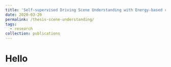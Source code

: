 ```yaml
---
title: 'Self-supervised Driving Scene Understanding with Energy-based concept models based on CNN synergy and stereo imaging'
date: 2020-03-20
permalink: /thesis-scene-understanding/
tags:
  - research
collection: publications
---
```



# Hello